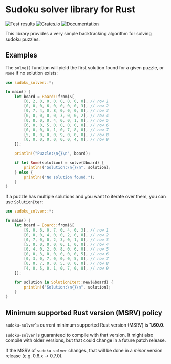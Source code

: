 # Sudoku solver library for Rust

![Test results](https://github.com/ctamblyn/sudoku-solver/actions/workflows/quickstart.yml/badge.svg)
[![Crates.io](https://img.shields.io/crates/v/sudoku-solver)](https://crates.io/crates/sudoku-solver)
[![Documentation](https://docs.rs/sudoku-solver/badge.svg)](https://docs.rs/sudoku-solver)

This library provides a very simple backtracking algorithm for solving sudoku puzzles.

## Examples

The `solve()` function will yield the first solution found for a given puzzle,
or `None` if no solution exists:

```rust
use sudoku_solver::*;

fn main() {
    let board = Board::from(&[
        [0, 2, 0, 0, 0, 0, 0, 0, 0], // row 1
        [0, 0, 0, 6, 0, 0, 0, 0, 3], // row 2
        [0, 7, 4, 0, 8, 0, 0, 0, 0], // row 3
        [0, 0, 0, 0, 0, 3, 0, 0, 2], // row 4
        [0, 8, 0, 0, 4, 0, 0, 1, 0], // row 5
        [6, 0, 0, 5, 0, 0, 0, 0, 0], // row 6
        [0, 0, 0, 0, 1, 0, 7, 8, 0], // row 7
        [5, 0, 0, 0, 0, 9, 0, 0, 0], // row 8
        [0, 0, 0, 0, 0, 0, 0, 4, 0], // row 9
    ]);

    println!("Puzzle:\n{}\n", board);

    if let Some(solution) = solve(&board) {
        println!("Solution:\n{}\n", solution);
    } else {
        println!("No solution found.");
    }
}
```

If a puzzle has multiple solutions and you want to iterate over them, you can use
`SolutionIter`:

```rust
use sudoku_solver::*;

fn main() {
    let board = Board::from(&[
        [9, 0, 6, 0, 7, 0, 4, 0, 3], // row 1
        [0, 0, 0, 4, 0, 0, 2, 0, 0], // row 2
        [0, 7, 0, 0, 2, 3, 0, 1, 0], // row 3
        [5, 0, 0, 0, 0, 0, 1, 0, 0], // row 4
        [0, 4, 0, 2, 0, 8, 0, 6, 0], // row 5
        [0, 0, 3, 0, 0, 0, 0, 0, 5], // row 6
        [0, 3, 0, 7, 0, 0, 0, 5, 0], // row 7
        [0, 0, 7, 0, 0, 5, 0, 0, 0], // row 8
        [4, 0, 5, 0, 1, 0, 7, 0, 8], // row 9
    ]);

    for solution in SolutionIter::new(&board) {
        println!("Solution:\n{}\n", solution);
    }
}
```

## Minimum supported Rust version (MSRV) policy

`sudoku-solver`'s current minimum supported Rust version (MSRV) is **1.60.0**.

`sudoku-solver` is guaranteed to compile with that version.  It might also
compile with older versions, but that could change in a future patch release.

If the MSRV of `sudoku-solver` changes, that will be done in a _minor_ version
release (e.g. 0.6.x -> 0.7.0).
